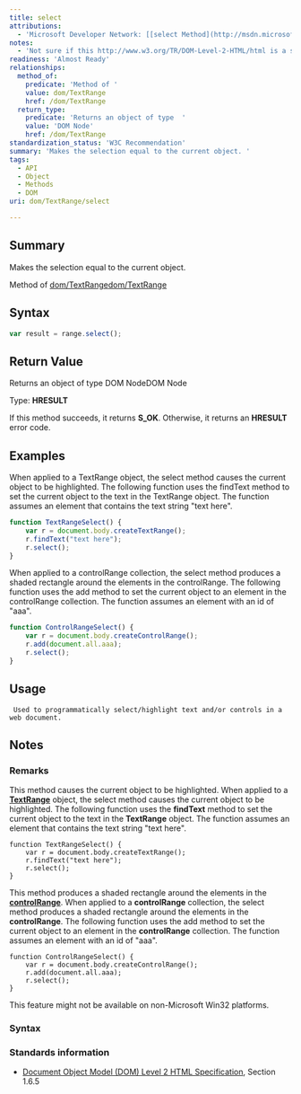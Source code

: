 ```yaml
---
title: select
attributions:
  - 'Microsoft Developer Network: [[select Method](http://msdn.microsoft.com/en-us/library/ie/ms536735(v=vs.85).aspx) Article]'
notes:
  - 'Not sure if this http://www.w3.org/TR/DOM-Level-2-HTML/html is a standard or not.... the MSDN doco has not w3 ref.... see Elliot/MSFT.'
readiness: 'Almost Ready'
relationships:
  method_of:
    predicate: 'Method of '
    value: dom/TextRange
    href: /dom/TextRange
  return_type:
    predicate: 'Returns an object of type  '
    value: 'DOM Node'
    href: /dom/TextRange
standardization_status: 'W3C Recommendation'
summary: 'Makes the selection equal to the current object. '
tags:
  - API
  - Object
  - Methods
  - DOM
uri: dom/TextRange/select

---
```

## Summary

Makes the selection equal to the current object.

Method of [dom/TextRange](/dom/TextRange)[dom/TextRange](/dom/TextRange)

## Syntax

``` js
var result = range.select();
```

## Return Value

Returns an object of type DOM NodeDOM Node

Type: **HRESULT**

If this method succeeds, it returns **S\_OK**. Otherwise, it returns an **HRESULT** error code.

## Examples

When applied to a TextRange object, the select method causes the current object to be highlighted. The following function uses the findText method to set the current object to the text in the TextRange object. The function assumes an element that contains the text string "text here".

``` js
function TextRangeSelect() {
    var r = document.body.createTextRange();
    r.findText("text here");
    r.select();
}
```

When applied to a controlRange collection, the select method produces a shaded rectangle around the elements in the controlRange. The following function uses the add method to set the current object to an element in the controlRange collection. The function assumes an element with an id of "aaa".

``` js
function ControlRangeSelect() {
    var r = document.body.createControlRange();
    r.add(document.all.aaa);
    r.select();
}
```

## Usage

     Used to programmatically select/highlight text and/or controls in a web document.

## Notes

### Remarks

This method causes the current object to be highlighted. When applied to a [**TextRange**](/dom/TextRange) object, the select method causes the current object to be highlighted. The following function uses the **findText** method to set the current object to the text in the **TextRange** object. The function assumes an element that contains the text string "text here".

    function TextRangeSelect() {
        var r = document.body.createTextRange();
        r.findText("text here");
        r.select();
    }

This method produces a shaded rectangle around the elements in the [**controlRange**](/dom/HTMLElement/controlRange). When applied to a **controlRange** collection, the select method produces a shaded rectangle around the elements in the **controlRange**. The following function uses the add method to set the current object to an element in the **controlRange** collection. The function assumes an element with an id of "aaa".

    function ControlRangeSelect() {
        var r = document.body.createControlRange();
        r.add(document.all.aaa);
        r.select();
    }

This feature might not be available on non-Microsoft Win32 platforms.

### Syntax

### Standards information

-   [Document Object Model (DOM) Level 2 HTML Specification](http://go.microsoft.com/fwlink/p/?linkid=196991), Section 1.6.5
